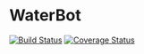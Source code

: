 # WaterBot
[![Build Status](https://secure.travis-ci.org/snaiperskaya/WaterBot.png?branch=master)](https://travis-ci.org/snaiperskaya/WaterBot)
[![Coverage Status](https://coveralls.io/repos/snaiperskaya/WaterBot/badge.svg?branch=master)](https://coveralls.io/r/snaiperskaya/WaterBot/?branch=master)

